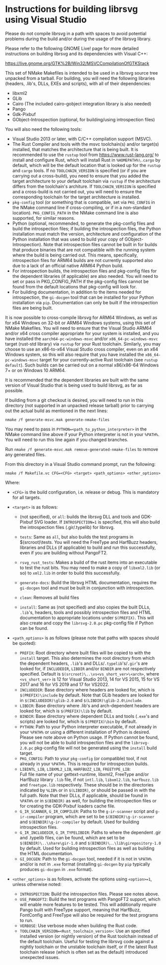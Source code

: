 Instructions for building librsvg using Visual Studio
========

Please do not compile librsvg in a path with spaces to avoid potential
problems during the build and/or during the usage of the librsvg
library.

Please refer to the following GNOME Live! page for more detailed
instructions on building librsvg and its dependencies with Visual C++:

https://live.gnome.org/GTK%2B/Win32/MSVCCompilationOfGTKStack

This set of NMake Makefiles is intended to be used in a librsvg source tree
unpacked from a tarball.  For building, you will need the following
libraries (headers, .lib's, DLLs, EXEs and scripts), with all of their
dependencies:

*  libxml2
*  GLib
*  Cairo (The included cairo-gobject integration library is also needed)
*  Pango
*  Gdk-Pixbuf
*  GObject-Introspection (optional, for building/using introspection files)

You will also need the following tools:
*  Visual Studio 2013 or later, with C/C++ compilation support (MSVC).
*  The Rust Compiler and tools with the msvc toolchain(s) and/or target(s)
   installed, that matches the architecture that is being built.  It is
   recommended to use the `rustup` tool from https://www.rust-lang.org/
   to install and configure Rust, which will install Rust in
   `%HOMEPATH%\.cargo` by default, which will be the default location that
   is looked up for the `rustup` and `cargo` tools. If no `TOOLCHAIN_VERSION`
   is specified (or if you are carrying out a cross-build), you need to
   ensure that you added the target architecture to your default toolchain
   via `rustup` if the architecture differs from the toolchain's architure.
   If `TOOLCHAIN_VERSION` is specified and a cross-build is not carried out,
   you will need to ensure the corresponding toolchain for the target
   architecture is installed.
*  `pkg-config` tool (or something that is compatible, set via
   `PKG_CONFIG` in the NMake command line if cross-compiling, or if in a
   non-standard location).  `PKG_CONFIG_PATH` in the NMake command line is
   also supported, for similar reasons.
*  Python (optional, recommended, to generate the pkg-config files and
   build the introspection files; if building the introspection files, the
   Python installation must match the version, architecture and
   configuration of the Python installation that was used to build your
   copy of GObject-Introspection).  Note that introspection files cannot
   be built in for builds that produce binaries that are not compatible
   with the running system where the build is being carried out.  This
   means, specifically, introspection files for ARM64 builds are not
   currently supported also due to a lack of an official native ARM64
   Python build.
*  For introspection builds, the introspection files and pkg-config
   files for the dependent libraries (if applicable) are also needed.
   You will need to set or pass in PKG_CONFIG_PATH if the pkg-config
   files cannot be found from the default locations that pkg-config will
   look for.
*  For building documentation, in addition to the items needed for
   introspection, the `gi-docgen` tool that can be installed for your
   Python installation via `pip`.  Documentation can only be built if the
   introspection files are being built.

It is now possible to cross-compile librsvg for ARM64 Windows, as well
as for x64 Windows on 32-bit or ARM64 Windows systems, using this set of
NMake Makefiles.  You will need to ensure that the Visual Studio ARM64
and/or x64 cross compiler appropriate for your system is installed, and
you have installed the `aarch64-pc-windows-msvc` and/or
`x86_64-pc-windows-msvc` target (rust-std library)
via `rustup` for your Rust toolchain.  Similarly, you may choose to use an 
x86-to-x64 Visual Studio cross compiler, even on an x64 Windows system, so
this will also require that you have installed the
`x86_64-pc-windows-msvc` target for your currently-active
Rust toolchain (see `rustup default`).  Such builds can be carried out on
a normal x86/x86-64 Windows 7+ or on Windows 10 ARM64.

It is recommended that the dependent libraries are built with the same
version of Visual Studio that is being used to build librsvg, as far as
possible.

If building from a git checkout is desired, you will need to run in this
directory (not supported in an unpacked release tarball) prior to carrying
out the actual build as mentioned in the next lines:
```
nmake /f generate-msvc.mak generate-nmake-files
```
You may need to pass in `PYTHON=<path_to_python_interpreter>` in the
NMake command line above if your Python interpreter is not in your
`%PATH%`. You will need to run this line again if you changed branches.

Run `nmake /f generate-msvc.mak remove-generated-nmake-files`
to remove any generated files.

From this directory in a Visual Studio command prompt, run the following:
```
nmake /f Makefile.vc CFG=<CFG> <target> <path_options> <other_options>
```
Where:
*  `<CFG>` is the build configuration, i.e. release or debug.  This is
   mandatory for all targets.

*  `<target>` is as follows:
    *  (not specified), or `all`: builds the librsvg DLL and tools and
       GDK-Pixbuf SVG loader.  If `INTROSPECTION=1` is specified, this
       will also build the introspection files (.gir/.typelib) for librsvg.

    *  `tests`: Same as `all`, but also builds the test programs in
       $(srcroot)\tests.  You will need the FreeType and HarfBuzz headers,
       libraries and DLLs (if applicable) to build and run this
       successfully, even if you are building without PangoFT2.
    *  `rsvg_rust_tests`: Makes a build of the rust items into an
       executable to test the rust bits.  You may need to make a copy of
       `libxml2.lib` (or so) to `xml2.lib` in order to build this
       successfully.
    *  `generate-docs`: Build the librsvg HTML documentation, requires the
       `gi-docgen` tool and must be built in conjunction with
       introspection.
    *  `clean`: Removes all build files
    *  `install`: Same as (not specified) and also copies the built DLLs,
       `.lib`'s, headers, tools and possibly introspection files and HTML
       documentation to appropriate locations under `$(PREFIX)`.  This
	   will also create and copy the `librsvg-2.0.pc` pkg-config file if
       Python can be found.

*  `<path_options>` is as follows (please note that paths with spaces
   should be quoted):
    *  `PREFIX`: Root directory where built files will be copied to with
	the `install` target.  This also determines the root directory from
	which the dependent headers, `.lib`'s and DLLs/`.typelib`'s/`.gir`'s
    are looked for, if `INCLUDEDIR`, `LIBDIR` and/or `BINDIR` are not
    respectively specified.  Default is
	`$(srcroot)\..\vs<vs_short_ver>\<arch>`, where `<vs_short_ver>` is 12
    for Visual Studio 2013, 14 for VS 2015, 15 for VS 2017 and 16 for VS
	2019 and 17 for VS2022.
    *  `INCLUDEDIR`: Base directory where headers are looked for, which
       is `$(PREFIX)\include` by default.  Note that GLib headers are
       looked for in `$(INCLUDEDIR)\glib-2.0` and `$(LIBDIR)\glib-2.0\include`.
    *  `LIBDIR`: Base directory where .lib's and arch-dependent headers
       are looked for, which is `$(PREFIX)\lib` by default.
    *  `BINDIR`: Base directory where dependent DLLs and tools (`.exe`'s
       and scripts) are looked for, which is `$(PREFIX)\bin` by default.
    *  `PYTHON`: Path to your Python interpreter executable, if not
       already in your `%PATH%` or using a different installation of
       Python is desired.  Please see note above on Python usage.  If
       Python cannot be found, you will not be able to build introspection
       files and the `librsvg-2.0.pc` pkg-config file will not be generated
       using the `install` build target.
    *  `PKG_CONFIG`: Path to your `pkg-config` (or compatible) tool, if not
       already in your `%PATH%`.  This is required for introspection 
       builds.
    *  `LIBINTL_LIB`, `LIBXML2_LIB`, `HARFBUZZ_LIB`, `FREETYPE_LIB`:  
       Full file name of your gettext-runtime, libxml2, FreeType and/or
       HarfBuzz library `.lib` file, if not `intl.lib`, `libxml2.lib`,
       `harfbuzz.lib` and `freetype.lib` respectively.  These should be in
       the directories indicated by `%LIB%` or in `$(LIBDIR)`, or should
       be passed in with the full path.  Note that their DLLs, if
       applicable, should be found in `%PATH%` or in `$(BINDIR)` as well,
       for building the introspection files or for creating the GDK-Pixbuf
       loaders cache file.
    *  `G_IR_SCANNER`, `G_IR_COMPILER`:  Paths to the `g-ir-scanner` script
       and `g-ir-compiler` program, which are set to be
	   `$(BINDIR)\g-ir-scanner` and `$(BINDIR)\g-ir-compiler` by default.
       Used for building introspection files.
    *  `G_IR_INCLUDEDIR`, `G_IR_TYPELIBDIR`:  Paths to where the
       dependent .gir and .typelib files, can be found, which are set to
       be `$(BINDIR)\..\share\gir-1.0` and
       `$(BINDIR)\..\lib\girepository-1.0` by default.  Used for building
       introspection files as well as building the HTML documentation.
    *  `GI_DOCGEN`:  Path to the `gi-docgen` tool, needed if it is not in
       `%PATH%` and/or is not in `.exe` format (installing `gi-docgen` by
	   `pip` typically produces `gi-docgen` in `.exe` format).

*  `<other_options>` is as follows, activate the options using
   `<option>=1`, unless otherwise noted:
    *  `INTROSPECTION`: Build the introspection files.  Please see notes
    above.
    *  `USE_PANGOFT2`: Build the test programs with PangoFT2 support,
       which will enable more features to be tested.  This will
       additionally require Pango built with FreeType support, meaning
       that HarfBuzz, FontConfig and FreeType will also be required for
       the test programs to run.
    *  `VERBOSE`: Use verbose mode when building the Rust code.
    *  `TOOLCHAIN_VERSION=<Rust_toolchain_version>`:
       Use an specified installed version (or nightly version)
       of the Rust toolchain instead of the default toolchain.
       Useful for testing the librsvg code against a nightly toolchain
       or the unstable toolchain itself, or if the latest Rust toolchain
       release (which is often set as the default) introduced unexpected
       issues.
